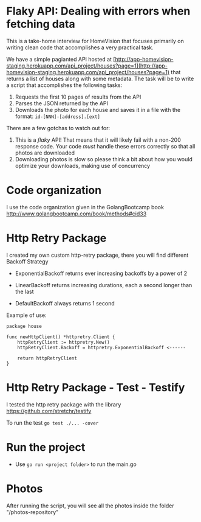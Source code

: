 # Flaky API: Dealing with errors when fetching data

This is a take-home interview for HomeVision that focuses primarily on writing clean code that accomplishes a very practical task.

We have a simple pagianted API hosted at [http://app-homevision-staging.herokuapp.com/api_project/houses?page=1](http://app-homevision-staging.herokuapp.com/api_project/houses?page=1) that returns a list of houses along with some metadata. The task will be to write a script that accomplishes the following tasks:

1. Requests the first 10 pages of results from the API
2. Parses the JSON returned by the API
3. Downloads the photo for each house and saves it in a file with the format: `id-[NNN]-[address].[ext]`

There are a few gotchas to watch out for:

1. This is a _flaky_ API! That means that it will likely fail with a non-200 response code. Your code _must_ handle these errors correctly so that all photos are downloaded
2. Downloading photos is slow so please think a bit about how you would optimize your downloads, making use of concurrency

# Code organization

I use the code organization given in the GolangBootcamp book http://www.golangbootcamp.com/book/methods#cid33

# Http Retry Package

I created my own custom http-retry package, there you will find different Backoff Strategy

- ExponentialBackoff returns ever increasing backoffs by a power of 2

- LinearBackoff returns increasing durations, each a second longer than the last

- DefaultBackoff always returns 1 second

Example of use:

```
package house

func newHttpClient() *httpretry.Client {
	httpRetryClient := httpretry.New()
	httpRetryClient.Backoff = httpretry.ExponentialBackoff <------

	return httpRetryClient
}
```

# Http Retry Package - Test - Testify

I tested the http retry package with the library https://github.com/stretchr/testify

To run the test `go test ./... -cover`

# Run the project

- Use `go run <project folder>` to run the main.go

# Photos

After running the script, you will see all the photos inside the folder "/photos-repository"
